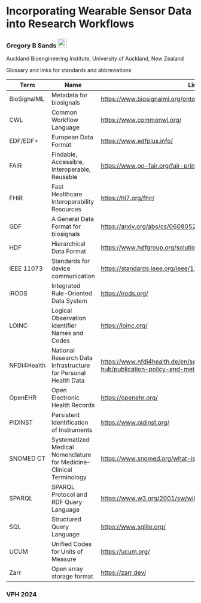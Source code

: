 # Incorporating Wearable Sensor Data into Research Workflows
### Gregory B Sands <a href="https://orcid.org/0000-0002-7875-2099"><img src="https://orcid.org/assets/vectors/orcid.logo.icon.svg" height="24" width="24" ></a>
Auckland Bioengineering Institute, University of Auckland, New Zealand

Glossary and links for standards and abbreviations

| Term | Name | Link |
| ---- | ---- | ---- |
|BioSignalML | Metadata for biosignals | <https://www.biosignalml.org/ontologies/2011/04/biosignalml.html> |
| CWL | Common Workflow Language | <https://www.commonwl.org/> |
| EDF/EDF+ | European Data Format | <https://www.edfplus.info/> |
| FAIR | Findable, Accessible, Interoperable, Reusable | <https://www.go-fair.org/fair-principles/> |
| FHIR | Fast Healthcare Interoperability Resources | <https://hl7.org/fhir/> |
| GDF | A General Data Format for biosignals | <https://arxiv.org/abs/cs/0608052> |
| HDF | Hierarchical Data Format | <https://www.hdfgroup.org/solutions/hdf5/> |
| IEEE 11073 | Standards for device communication | <https://standards.ieee.org/ieee/11073-10101/10343/> |
| iRODS | Integrated Rule-Oriented Data System | <https://irods.org/> |
| LOINC | Logical Observation Identifier Names and Codes | <https://loinc.org/> |
| NFDI4Health | National Research Data Infrastructure for Personal Health Data | <https://www.nfdi4health.de/en/service/health-study-hub/publication-policy-and-metadata-schema.html> |
| OpenEHR | Open Electronic Health Records | <https://openehr.org/> |
| PIDINST | Persistent Identification of Instruments | <https://www.pidinst.org/> |
| SNOMED CT | Systematized Medical Nomenclature for Medicine–Clinical Terminology | <https://www.snomed.org/what-is-snomed-ct> |
| SPARQL | SPARQL Protocol and RDF Query Language | <https://www.w3.org/2001/sw/wiki/SPARQL> |
| SQL	| Structured Query Language | <https://www.sqlite.org/> |
| UCUM | Unified Codes for Units of Measure | <https://ucum.org/> |
| Zarr | Open array storage format | <https://zarr.dev/> |

### VPH 2024
